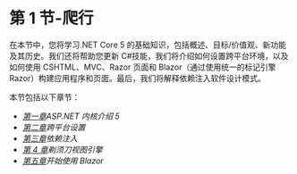 # 第 1 节-爬行

在本节中，您将学习.NET Core 5 的基础知识，包括概述、目标/价值观、新功能及其历史。我们还将帮助您更新 C#技能，我们将介绍如何设置跨平台环境，以及如何使用 CSHTML、MVC、Razor 页面和 Blazor（通过使用统一的标记引擎 Razor）构建应用程序和页面。最后，我们将解释依赖注入软件设计模式。

本节包括以下章节：

*   [*第一章*](01.html#_idTextAnchor017)*ASP.NET 内核介绍 5*
*   [*第二章*](02.html#_idTextAnchor038)*跨平台设置*
*   [*第三章*](03.html#_idTextAnchor063)*依赖注入*
*   [*第 4 章*](04.html#_idTextAnchor089)*剃须刀视图引擎*
*   [*第五章*](05.html#_idTextAnchor118)*开始使用 Blazor*